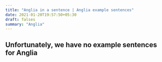 ```yaml
---
title: "Anglia in a sentence | Anglia example sentences"
date: 2021-01-20T19:57:50+05:30
draft: falses
summary: "Anglia"
---
```

## Unfortunately, we have no example sentences for Anglia                 
